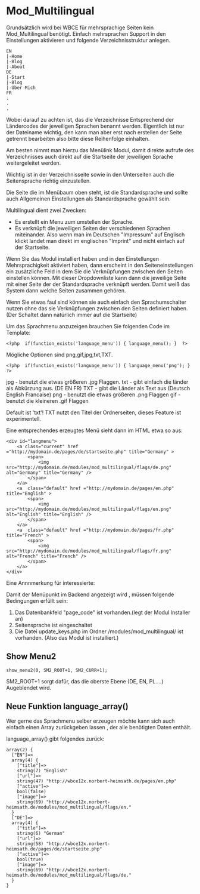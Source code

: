 Mod_Multilingual 
==================

Grundsätzlich wird bei WBCE  für mehrsprachige Seiten kein Mod_Multilingual benötigt. Einfach mehrsprachen Support in den Einstellungen aktivieren und folgende Verzeichnisstruktur anlegen.

	EN
	|-Home
	|-Blog
	|-About
	DE
	|-Start
	|-Blog
	|-Über Mich
	FR
	.
	.
	.
	
Wobei darauf zu achten ist, das die Verzeichnisse Entsprechend der Ländercodes der jeweiligen Sprachen benannt werden. Eigentlich ist nur der Dateiname wichtig, den kann man aber erst nach erstellen der Seite getrennt bearbeiten also bitte diese Reihenfolge einhalten.  

Am besten nimmt man hierzu das Menülink Modul, damit direkte aufrufe des Verzeichnisses auch direkt auf die Startseite der jeweiligen Sprache weitergeleitet werden. 

Wichtig ist in der Verzeichnisseite sowie in den Unterseiten auch die Seitensprache richtig einzustellen. 

Die Seite die im Menübaum oben steht, ist die Standardsprache und sollte auch Allgemeinen Einstellungen als Standardsprache gewählt sein. 


Multilingual dient zwei Zwecken:

- Es erstellt ein Menu zum umstellen der Sprache.
- Es verknüpft die jeweiligen Seiten der verschiedenen Sprachen miteinander. Also wenn man im Deutschen "Impressum" auf Englisch klickt landet man direkt im englischen "Imprint" und nicht einfach auf der Startseite.

Wenn Sie das Modul installiert haben und in den Einstellungen Mehrsprachigkeit aktiviert haben, dann erscheint in den Seiteneinstellungen ein zusätzliche Feld in dem Sie die Verknüpfungen zwischen den Seiten einstellen können. Mit dieser Dropdownliste kann dann die jeweilige Seite mit einer Seite der der Standardsprache verknüpft werden. Damit weiß das System dann welche Seiten zusammen gehören.

Wenn Sie etwas faul sind können sie auch einfach den Sprachumschalter nutzen ohne das sie Verknüpfungen zwischen den Seiten definiert haben. (Der Schaltet dann natürlich immer auf die Startseite)

Um das Sprachmenu anzuzeigen brauchen Sie folgenden Code im Template:

	<?php  if(function_exists('language_menu')) { language_menu(); }  ?>
	
Mögliche Optionen sind png,gif,jpg,txt,TXT.
 
	<?php  if(function_exists('language_menu')) { language_menu('png'); }  ?>
	
jpg - benutzt die etwas größeren .jpg Flaggen.
txt - gibt einfach die länder als Abkürzung aus. (DE EN FR)
TXT - gibt die Länder als Text aus (Deutsch English Francaise)
png - benutzt die etwas größeren .png Flaggen
gif - benutzt die kleineren .gif Flaggen

Default ist 'txt'!
TXT nutzt den Titel der Ordnerseiten, dieses Feature ist experimentell. 

Eine entsprechendes erzeugtes Menü sieht dann im HTML etwa so aus:


	<div id="langmenu">
		<a class="current" href ="http://mydomain.de/pages/de/startseite.php" title="Germany" >
			<span>
				<img src="http://mydomain.de/modules/mod_multilingual/flags/de.png" alt="Germany" title="Germany" />
			</span>
		</a>
		<a  class="default" href ="http://mydomain.de/pages/en.php" title="English" >
			<span>
				<img src="http://mydomain.de/modules/mod_multilingual/flags/en.png" alt="English" title="English" />
			</span>
		</a>
		<a  class="default" href ="http://mydomain.de/pages/fr.php" title="French" >
			<span>
				<img src="http://mydomain.de/modules/mod_multilingual/flags/fr.png" alt="French" title="French" />
			</span>
		</a>
	</div>




Eine Annnmerkung für interessierte:

Damit der Menüpunkt im Backend angezeigt wird ,
müssen folgende Bedingungen erfüllt sein:

1. Das Datenbankfeld "page_code" ist vorhanden.(legt der Modul Installer an)
2. Seitensprache ist eingeschaltet
3. Die Datei update_keys.php im Ordner /modules/mod_multilingual/ ist vorhanden.
   (Also das Modul ist installiert.)


Show Menu2
-------------

    show_menu2(0, SM2_ROOT+1, SM2_CURR+1);

SM2_ROOT+1 sorgt dafür, das die oberste Ebene (DE, EN, PL....) Augeblendet wird.  


Neue Funktion language_array()
------------------------------

Wer gerne das Sprachmenu selber erzeugen möchte kann sich auch einfach einen Array zurückgeben lassen , der alle benötigten Daten enthält. 

language_array() gibt folgendes zurück:

````
array(2) {
  ["EN"]=>
  array(4) {
    ["title"]=>
    string(7) "English"
    ["url"]=>
    string(47) "http://wbce12x.norbert-heimsath.de/pages/en.php"
    ["active"]=>
    bool(false)
    ["image"]=>
    string(69) "http://wbce12x.norbert-heimsath.de/modules/mod_multilingual/flags/en."
  }
  ["DE"]=>
  array(4) {
    ["title"]=>
    string(6) "German"
    ["url"]=>
    string(58) "http://wbce12x.norbert-heimsath.de/pages/de/startseite.php"
    ["active"]=>
    bool(true)
    ["image"]=>
    string(69) "http://wbce12x.norbert-heimsath.de/modules/mod_multilingual/flags/de."
  }
}
````






 	

